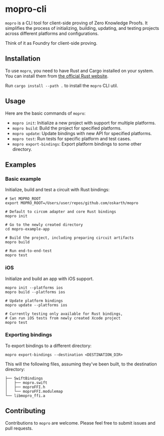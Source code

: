 # mopro-cli

`mopro` is a CLI tool for client-side proving of Zero Knowledge Proofs. It simplifies the process of initializing, building, updating, and testing projects across different platforms and configurations.

Think of it as Foundry for client-side proving.

## Installation

To use `mopro`, you need to have Rust and Cargo installed on your system. You can install them from [the official Rust website](https://www.rust-lang.org/learn/get-started).

Run `cargo install --path .` to install the `mopro` CLI util.

## Usage

Here are the basic commands of `mopro`:

- `mopro init`: Initialize a new project with support for multiple platforms.
- `mopro build`: Build the project for specified platforms.
- `mopro update`: Update bindings with new API for specified platforms.
- `mopro test`: Run tests for specific platform and test cases.
- `mopro export-bindings`: Export platform bindings to some other directory.

## Examples

### Basic example

Initialize, build and test a circuit with Rust bindings:

```
# Set MOPRO_ROOT
export MOPRO_ROOT=/Users/user/repos/github.com/oskarth/mopro

# Default to circom adapter and core Rust bindings
mopro init

# Go to the newly created directory
cd mopro-example-app

# Build the project, including preparing circuit artifacts
mopro build

# Run end-to-end-test
mopro test
```

### iOS

Initialize and build an app with iOS support.

```
mopro init --platforms ios
mopro build --platforms ios

# Update platform bindings
mopro update --platforms ios

# Currently testing only available for Rust bindings,
# Can run iOS tests from newly created Xcode project
mopro test
```

### Exporting bindings

To export bindings to a different directory:

`mopro export-bindings --destination <DESTINATION_DIR>`

This will the following files, assuming they've been built, to the destination directory:

```
├── SwiftBindings
│   ├── mopro.swift
│   ├── moproFFI.h
│   └── moproFFI.modulemap
└── libmopro_ffi.a
```

## Contributing

Contributions to `mopro` are welcome. Please feel free to submit issues and pull requests.